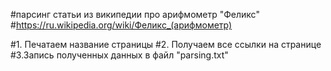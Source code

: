 #парсинг статьи из википедии про арифмометр "Феликс"
#https://ru.wikipedia.org/wiki/Феликс_(арифмометр)

#1. Печатаем название страницы
#2. Получаем все ссылки на странице
#3.Запись полученных данных в файл "parsing.txt"
